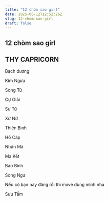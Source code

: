 ```yaml
---
title: "12 chòm sao girl"
date: 2025-06-12T12:52:26Z
slug: 12-chom-sao-girl
draft: false
---
```


## 12 chòm sao girl

## THY CAPRICORN

Bạch dương
 



Kim Ngưu
 

 

 

 
 Song Tử


 

 Cự Giải



 
 Sư Tử 

 

 

 
Xử Nữ 


 

Thiên Bình 


 

 
Hổ Cáp



 Nhân Mã



 
 Ma Kết 



Bảo Bình 



Song Ngư

 


 
 
Nếu có bạn này đăng rồi thì move dùng mình nha
 
 
Sưu Tầm